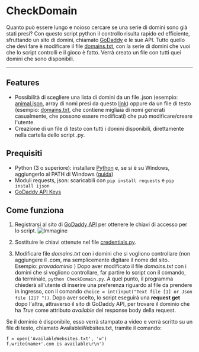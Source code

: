# CheckDomain

Quanto può essere lungo e noioso cercare se una serie di domini sono già stati presi? 
Con questo script python il controllo risulta rapido ed efficiente, sfruttando un sito di domini, chiamato [GoDaddy](https://it.godaddy.com/) e le sue API.
Tutto quello che devi fare è modificare il file [domains.txt](https://github.com/fillics/CheckDomain/blob/main/domains.txt), con la serie di domini che vuoi che lo script controlli e il gioco è fatto. Verrà creato un file con tutti quei domini che sono disponibili.
<hr>

## Features
* Possibilità di scegliere una lista di domini da un file .json (esempio: [animal.json](https://github.com/fillics/CheckDomain/blob/main/animals.json), array di nomi presi da questo [link](https://gist.github.com/borlaym/585e2e09dd6abd9b0d0a)) oppure da un file di testo (esempio: [domains.txt](https://github.com/fillics/CheckDomain/blob/main/domains.txt), che contiene migliaia di nomi generati casualmente, che possono essere modificati) che può modificare/creare l'utente.
* Creazione di un file di testo con tutti i domini disponibili, direttamente nella cartella dello script .py.

## Prequisiti
* Python (3 o superiore): installare [Python](https://www.python.org/downloads/windows/) e, se si è su Windows, aggiungerlo al PATH di Windows ([guida](https://datatofish.com/add-python-to-windows-path/)) 
* Moduli requests, json: scaricabili con ```pip install requests``` e ```pip install ijson```
* [GoDaddy API Keys](https://developer.godaddy.com/keys)

## Come funziona
1) Registrarsi al sito di [GoDaddy API](https://developer.godaddy.com/) per ottenere le chiavi di accesso per lo script.
![Immagine](https://user-images.githubusercontent.com/24494773/99223251-73936b80-27e4-11eb-9b17-930e354574e0.png)

2) Sostituire le chiavi ottenute nel file [credentials.py](https://github.com/fillics/CheckDomain/blob/main/credentials.py). 
3) Modificare file _domains.txt_ con i domini che si vogliono controllare (non aggiungere il .com, ma semplicemente digitare il nome del sito. Esempio: _provadominio_ )
Dopo aver modificato il file _domains.txt_ con i domini che si vogliono controllare, far partire lo script con il comando, da terminale, `python CheckDomain.py`.
A quel punto, il programma chiederà all'utente di inserire una preferenza riguardo al file da prendere in ingresso, con il comando ```choice = int(input("Text file [1] or Json file [2]? "))```.
Dopo aver scelto, lo script eseguirà una **request get** dopo l'altra, attraverso il sito di GoDaddy API, per trovare il dominio che ha _True_ come attributo _available_ del response body della request.

Se il dominio è disponibile, esso verrà stampato a video e verrà scritto su un file di testo, chiamato AvailableWebsites.txt, tramite il comando:

```
f = open('AvailableWebsites.txt', 'w')
f.write(name+'.com is available\r\n')
```
